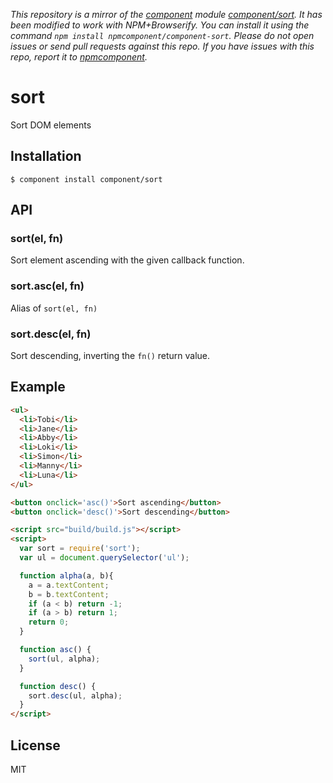 *This repository is a mirror of the [component](http://component.io) module [component/sort](http://github.com/component/sort). It has been modified to work with NPM+Browserify. You can install it using the command `npm install npmcomponent/component-sort`. Please do not open issues or send pull requests against this repo. If you have issues with this repo, report it to [npmcomponent](https://github.com/airportyh/npmcomponent).*

# sort

  Sort DOM elements

## Installation

    $ component install component/sort

## API

### sort(el, fn)

  Sort element ascending with the given callback function.

### sort.asc(el, fn)

  Alias of `sort(el, fn)`

### sort.desc(el, fn)

  Sort descending, inverting the `fn()` return value.

## Example

```html
<ul>
  <li>Tobi</li>
  <li>Jane</li>
  <li>Abby</li>
  <li>Loki</li>
  <li>Simon</li>
  <li>Manny</li>
  <li>Luna</li>
</ul>

<button onclick='asc()'>Sort ascending</button>
<button onclick='desc()'>Sort descending</button>

<script src="build/build.js"></script>
<script>
  var sort = require('sort');
  var ul = document.querySelector('ul');

  function alpha(a, b){
    a = a.textContent;
    b = b.textContent;
    if (a < b) return -1;
    if (a > b) return 1;
    return 0;
  }

  function asc() {
    sort(ul, alpha);
  }

  function desc() {
    sort.desc(ul, alpha);
  }
</script>
```

## License

  MIT
